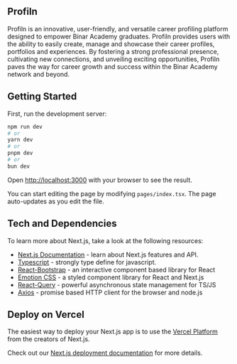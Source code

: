 ## Profiln

Profiln is an innovative, user-friendly, and versatile career profiling platform designed to empower Binar Academy graduates. Profiln provides users with the ability to easily create, manage and showcase their career profiles, portfolios and experiences. By fostering a strong professional presence, cultivating new connections, and unveiling exciting opportunities, Profiln paves the way for career growth and success within the Binar Academy network and beyond.

## Getting Started

First, run the development server:

```bash
npm run dev
# or
yarn dev
# or
pnpm dev
# or
bun dev
```

Open [http://localhost:3000](http://localhost:3000) with your browser to see the result.

You can start editing the page by modifying `pages/index.tsx`. The page auto-updates as you edit the file.

## Tech and Dependencies

To learn more about Next.js, take a look at the following resources:

- [Next.js Documentation](https://nextjs.org/docs) - learn about Next.js features and API.
- [Typescript](https://www.typescriptlang.org/) - strongly type define for javascript.
- [React-Bootstrap](https://react-bootstrap.netlify.app/) - an interactive component based library for React
- [Emotion CSS](https://nextjs.org/learn) - a styled component library for React and Next.js
- [React-Query](https://nextjs.org/learn) - powerful asynchronous state management for TS/JS
- [Axios](https://nextjs.org/learn) - promise based HTTP client for the browser and node.js


## Deploy on Vercel

The easiest way to deploy your Next.js app is to use the [Vercel Platform](https://vercel.com/new?utm_medium=default-template&filter=next.js&utm_source=create-next-app&utm_campaign=create-next-app-readme) from the creators of Next.js.

Check out our [Next.js deployment documentation](https://nextjs.org/docs/deployment) for more details.
